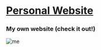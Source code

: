 # <a href="https://marvintm.com">Personal Website</a>
### My own website (check it out!)
![me](https://github.com/MtheMartian/profile/assets/105645430/b9f8db58-3f13-4d0a-9cb7-a7671394cec1)

